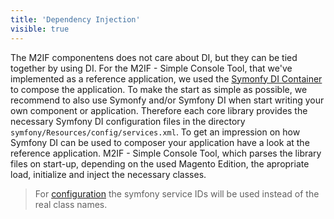 ```yaml
---
title: 'Dependency Injection'
visible: true
---
```


The M2IF componentens does not care about DI, but they can be tied together by using DI. For the M2IF - Simple Console Tool, that we've implemented as a reference application, we used the [Symonfy DI Container](http://symfony.com/doc/current/components/dependency_injection.html) to compose the application. To make the start as simple as possible, we recommend to also use Symonfy and/or Symfony DI when start writing your own component or application. Therefore each core library provides the necessary Symfony DI configuration files in the directory `symfony/Resources/config/services.xml`. To get an impression on how Symfony DI can be used to composer your application have a look at the reference application. M2IF - Simple Console Tool, which parses the library files on start-up, depending on the used Magento Edition, the apropriate load, initialize and inject the necessary classes.

> For [configuration](#configuration) the symfony service IDs will be used instead of the real class names.
